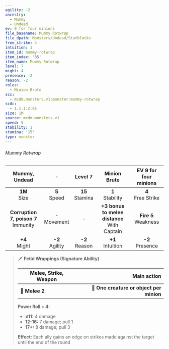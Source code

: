 ```yaml
---
agility: -2
ancestry:
  - Mummy
  - Undead
ev: 9 for four minions
file_basename: Mummy Rotwrap
file_dpath: Monsters/Undead/Statblocks
free_strike: 4
intuition: 1
item_id: mummy-rotwrap
item_index: '85'
item_name: Mummy Rotwrap
level: 7
might: 4
presence: -2
reason: -2
roles:
  - Minion Brute
scc:
  - mcdm.monsters.v1:monster:mummy-rotwrap
scdc:
  - 1.1.1:2:85
size: 1M
source: mcdm.monsters.v1
speed: 5
stability: 1
stamina: '15'
type: monster
---
```


###### Mummy Rotwrap

|              Mummy, Undead               |          -          |       Level 7       |                   Minion Brute                   |  EV 9 for four minions   |
| :--------------------------------------: | :-----------------: | :-----------------: | :----------------------------------------------: | :----------------------: |
|             **1M**<br/> Size             |  **5**<br/> Speed   | **15**<br/> Stamina |               **1**<br/> Stability               |  **4**<br/> Free Strike  |
| **Corruption 7, poison 7**<br/> Immunity | **-**<br/> Movement |          -          | **+3 bonus to melee distance**<br/> With Captain | **Fire 5**<br/> Weakness |
|            **+4**<br/> Might             | **-2**<br/> Agility | **-2**<br/> Reason  |              **+1**<br/> Intuition               |   **-2**<br/> Presence   |

<!-- -->
> 🗡 **Fetid Wrappings (Signature Ability)**
>
> | **Melee, Strike, Weapon** |                          **Main action** |
> | ------------------------- | ---------------------------------------: |
> | **📏 Melee 2**            | **🎯 One creature or object per minion** |
>
> **Power Roll + 4:**
>
> - **≤11:** 4 damage
> - **12-16:** 7 damage; pull 1
> - **17+:** 8 damage; pull 3
>
> **Effect:** Each ally gains an edge on strikes made against the target until the end of the round
